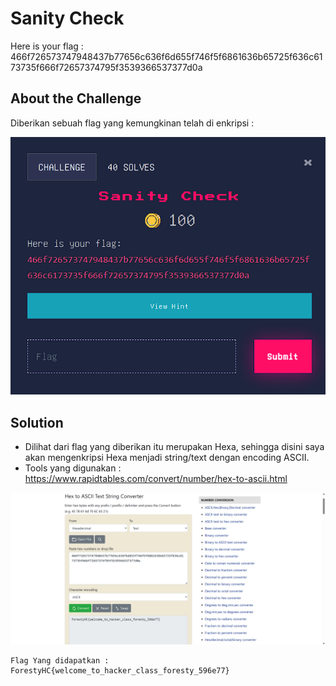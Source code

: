 # Sanity Check
Here is your flag : 466f726573747948437b77656c636f6d655f746f5f6861636b65725f636c6173735f666f72657374795f3539366537377d0a

## About the Challenge
Diberikan sebuah flag yang kemungkinan telah di enkripsi :

![preview](images/SanityCheck.png)

## Solution
- Dilihat dari flag yang diberikan itu merupakan Hexa, sehingga disini saya akan mengenkripsi Hexa menjadi string/text dengan encoding ASCII.
- Tools yang digunakan : https://www.rapidtables.com/convert/number/hex-to-ascii.html

![preview](images/Result.png)

```
Flag Yang didapatkan : ForestyHC{welcome_to_hacker_class_foresty_596e77}
```
